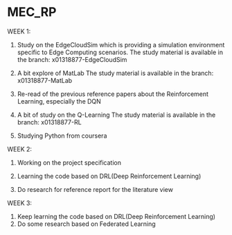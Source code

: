 # MEC_RP

WEEK 1:
1. Study on the EdgeCloudSim which is providing a simulation environment specific to Edge Computing scenarios.
   The study material is available in the branch: x01318877-EdgeCloudSim
   
2. A bit explore of MatLab
   The study material is available in the branch: x01318877-MatLab

3. Re-read of the previous reference papers about the Reinforcement Learning, especially the DQN

4. A bit of study on the Q-Learning
   The study material is available in the branch: x01318877-RL

5. Studying Python from coursera


WEEK 2:
1. Working on the project specification

2. Learning the code based on DRL(Deep Reinforcement Learning)

3. Do research for reference report for the literature view


WEEK 3:
1. Keep learning the code based on DRL(Deep Reinforcement Learning)
2. Do some research based on Federated Learning  
